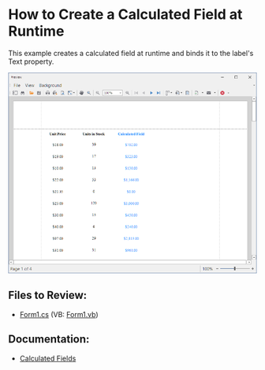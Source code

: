 # How to Create a Calculated Field at Runtime


This example creates a calculated field at runtime and binds it to the label's Text property.

![Report with calculated field](Images/screenshot.png)
## Files to Review:

* [Form1.cs](./CS/UsingCalculatedFields/Form1.cs) (VB: [Form1.vb](./VB/UsingCalculatedFields/Form1.vb))

## Documentation:

- [Calculated Fields](https://docs.devexpress.com/XtraReports/4813/detailed-guide-to-devexpress-reporting/shape-report-data/use-calculated-fields/calculated-fields-overview)